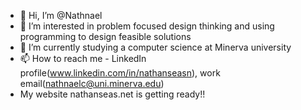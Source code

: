 - 👋 Hi, I’m @Nathnael
- 👀 I’m interested in problem focused design thinking and using programming to design feasible solutions
- 🌱 I’m currently studying a computer science at Minerva university
- 📫 How to reach me - LinkedIn profile(www.linkedin.com/in/nathanseasn), work email(nathnaelc@uni.minerva.edu)
- My website nathanseas.net is getting ready!!
<!---
Nathnaelc/Nathnaelc is a ✨ special ✨ repository because its `README.md` (this file) appears on your GitHub profile.
You can click the Preview link to take a look at your changes.
--->
